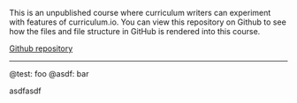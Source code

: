 This is an unpublished course where curriculum writers can experiment with features of curriculum.io. You can view this repository on Github to see how the files and file structure in GitHub is rendered into this course.

[Github repository](https://github.com/curriculumio/sandbox)

---
@test: foo
@asdf: bar

asdfasdf
